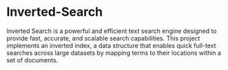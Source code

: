# Inverted-Search
Inverted Search is a powerful and efficient text search engine designed to provide fast, accurate, and scalable search capabilities. This project implements an inverted index, a data structure that enables quick full-text searches across large datasets by mapping terms to their locations within a set of documents.
